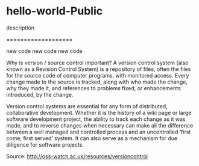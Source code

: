 # hello-world-Public
description


===================

new code
new code
new code

Why is version / source control important?
A version control system (also known as a Revision Control System) is a repository of files, often the files for the source code of computer programs, with monitored access. Every change made to the source is tracked, along with who made the change, why they made it, and references to problems fixed, or enhancements introduced, by the change.

Version control systems are essential for any form of distributed, collaborative development. Whether it is the history of a wiki page or large software development project, the ability to track each change as it was made, and to reverse changes when necessary can make all the difference between a well managed and controlled process and an uncontrolled ‘first come, first served’ system. It can also serve as a mechanism for due diligence for software projects.

Source: http://oss-watch.ac.uk/resources/versioncontrol
